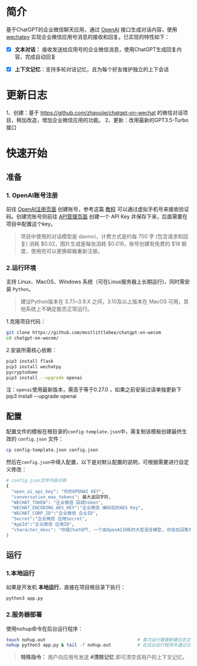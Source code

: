 # 简介

基于ChatGPT的企业微信聊天应用，通过 [OpenAI](https://github.com/openai/openai-quickstart-python) 接口生成对话内容，使用 [wechatpy](https://github.com/wechatpy/wechatpy) 实现企业微信应用号消息的接收和回复。已实现的特性如下：

- [x] **文本对话：** 接收发送给应用号的企业微信消息，使用ChatGPT生成回复内容，完成自动回复
- [x] **上下文记忆**：支持多轮对话记忆，且为每个好友维护独立的上下会话


# 更新日志
1、创建：基于 https://github.com/zhayujie/chatgpt-on-wechat 的微信对话项目，稍加改造，增加企业微信应用的功能。
2、更新：改用最新的GPT3.5-Turbo接口

# 快速开始

## 准备

### 1. OpenAI账号注册

前往 [OpenAI注册页面](https://beta.openai.com/signup) 创建账号，参考这篇 [教程](https://www.cnblogs.com/damugua/p/16969508.html) 可以通过虚拟手机号来接收验证码。创建完账号则前往 [API管理页面](https://beta.openai.com/account/api-keys) 创建一个 API Key 并保存下来，后面需要在项目中配置这个key。

> 项目中使用的对话模型是 davinci，计费方式是约每 750 字 (包含请求和回复) 消耗 $0.02，图片生成是每张消耗 $0.016，账号创建有免费的 $18 额度，使用完可以更换邮箱重新注册。


### 2.运行环境

支持 Linux、MacOS、Windows 系统（可在Linux服务器上长期运行)，同时需安装 `Python`。 
> 建议Python版本在 3.7.1~3.9.X 之间，3.10及以上版本在 MacOS 可用，其他系统上不确定能否正常运行。


1.克隆项目代码：

```bash
git clone https://github.com/mostlittlebee/chatgpt-on-wecom
cd chatgpt-on-wecom/
```

2.安装所需核心依赖：

```bash
pip3 install flask
pip3 install wechatpy
pycryptodome
pip3 install --upgrade openai
```
注：`openai`使用最新版本，需高于等于0.27.0 ，如果之前安装过请单独更新下pip3 install --upgrade openai

## 配置

配置文件的模板在根目录的`config-template.json`中，需复制该模板创建最终生效的 `config.json` 文件：

```bash
cp config-template.json config.json
```

然后在`config.json`中填入配置，以下是对默认配置的说明，可根据需要进行自定义修改：

```bash
# config.json文件内容示例
{ 
  "open_ai_api_key": "你的OPENAI KEY",
  "conversation_max_tokens": 最大返回字符,
  "WECHAT_TOKEN": "企业微信 回调token",
  "WECHAT_ENCODING_AES_KEY":"企业微信 编码后的AES Key",
  "WECHAT_CORP_ID":"企业微信 企业ID",
  "Secret":"企业微信 应用Secret",
  "AppId":"企业微信 应用ID",
  "character_desc": "你是ChatGPT, 一个由OpenAI训练的大型语言模型, 你旨在回答并解决人们的任何问题，并且可以使用多种语言与人交流。
}
```



## 运行

### 1.本地运行

如果是开发机 **本地运行**，直接在项目根目录下执行：

```bash
python3 app.py
```


### 2.服务器部署

使用nohup命令在后台运行程序：

```bash
touch nohup.out                                   # 首次运行需要新建日志文件                     
nohup python3 app.py & tail -f nohup.out          # 在后台运行程序并通过日志输出二维码
```

> **特殊指令：** 用户向应用号发送 **#清除记忆** 即可清空该用户的上下文记忆。 